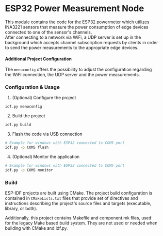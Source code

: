 # ESP32 Power Measurement Node
This module contains the code for the ESP32 powermeter which utilizes INA3221 sensors that measure the power consumption
of edge devices connected to one of the sensor's channels.<br>
After connecting to a network via WiFi, a UDP server is set up in the background which accepts channel subscription requests by clients in order to send the power measurements to the appropriate edge devices.

#### Additional Project Configuration
The `menuconfig` offers the possibility to adjust the configuration regarding the WiFi connection, the UDP server and the power measurements.


### Configuration & Usage
1. (Optional) Configure the project
```bash
idf.py menuconfig
```
2. Build the project
```bash
idf.py build
```

3. Flash the code via USB connection
```bash
# Example for windows with ESP32 connected to COM5 port
idf.py -p COM5 flash
```

4. (Optional) Monitor the application
```bash
# Example for windows with ESP32 connected to COM5 port
idf.py -p COM5 monitor
```

### Build
ESP-IDF projects are built using CMake. The project build configuration is contained in `CMakeLists.txt`
files that provide set of directives and instructions describing the project's source files and targets
(executable, library, or both). 

Additionally, this project contains Makefile and component.mk files, used for the legacy Make based build system. 
They are not used or needed when building with CMake and idf.py.
